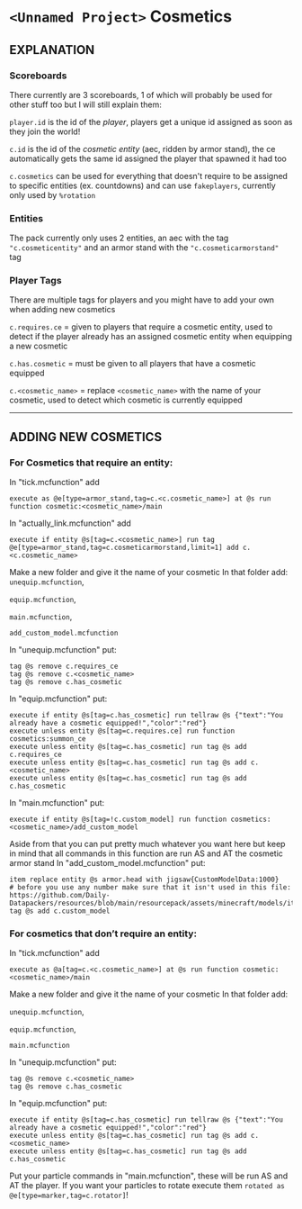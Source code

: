 # `<Unnamed Project>` Cosmetics
     
##  EXPLANATION
 
###  Scoreboards
 There currently are 3 scoreboards, 1 of which will probably be used for other stuff too but I will still explain them:
 
 `player.id` is the id of the _player_, players get a unique id assigned as soon as they join the world!
 
 `c.id` is the id of the _cosmetic entity_ (aec, ridden by armor stand), the ce automatically gets the same id assigned the player that spawned it had too
 
 `c.cosmetics` can be used for everything that doesn't require to be assigned to specific entities (ex. countdowns) and can use `fakeplayers`, currently only used by `%rotation`
 ### Entities
 The pack currently only uses 2 entities, an aec with the tag `"c.cosmeticentity"` and an armor stand with the `"c.cosmeticarmorstand"` tag
 ### Player Tags
 There are multiple tags for players and you might have to add your own when adding new cosmetics
 
 `c.requires.ce` = given to players that require a cosmetic entity, used to detect if the player already has an assigned cosmetic entity when equipping a new cosmetic
 
 `c.has.cosmetic` = must be given to all players that have a cosmetic equipped
 
 `c.<cosmetic_name>` = replace `<cosmetic_name>` with the name of your cosmetic, used to detect which cosmetic is currently equipped
 
___
 
## ADDING NEW COSMETICS
### For Cosmetics that require an entity:
 
In "tick.mcfunction" add
```mcfunction
execute as @e[type=armor_stand,tag=c.<c.cosmetic_name>] at @s run function cosmetic:<cosmetic_name>/main
```
In "actually_link.mcfunction" add
```mcfunction
execute if entity @s[tag=c.<cosmetic_name>] run tag @e[type=armor_stand,tag=c.cosmeticarmorstand,limit=1] add c.<c.cosmetic_name>
```
Make a new folder and give it the name of your cosmetic
In that folder add:
  `unequip.mcfunction`,
 
  `equip.mcfunction`,
 
  `main.mcfunction`,
 
  `add_custom_model.mcfunction`
 
In "unequip.mcfunction" put:
```mcfunction
tag @s remove c.requires_ce 
tag @s remove c.<cosmetic_name>
tag @s remove c.has_cosmetic
```
     
In "equip.mcfunction" put:
```mcfunction
execute if entity @s[tag=c.has_cosmetic] run tellraw @s {"text":"You already have a cosmetic equipped!","color":"red"}
execute unless entity @s[tag=c.requires.ce] run function cosmetics:summon_ce
execute unless entity @s[tag=c.has_cosmetic] run tag @s add c.requires_ce
execute unless entity @s[tag=c.has_cosmetic] run tag @s add c.<cosmetic_name>
execute unless entity @s[tag=c.has_cosmetic] run tag @s add c.has_cosmetic
```
 
In "main.mcfunction" put:
```mcfunction
execute if entity @s[tag=!c.custom_model] run function cosmetics:<cosmetic_name>/add_custom_model
```
Aside from that you can put pretty much whatever you want here but keep in mind that all commands in this function are run AS and AT the cosmetic armor stand
In "add_custom_model.mcfunction" put: 
```mcfunction
item replace entity @s armor.head with jigsaw{CustomModelData:1000}
# before you use any number make sure that it isn't used in this file: https://github.com/Daily-Datapackers/resources/blob/main/resourcepack/assets/minecraft/models/item/jigsaw.json
tag @s add c.custom_model
```
 
### For cosmetics that don’t require an entity:

In "tick.mcfunction" add
```mcfunction
execute as @a[tag=c.<c.cosmetic_name>] at @s run function cosmetic:<cosmetic_name>/main
```

Make a new folder and give it the name of your cosmetic
In that folder add:

  `unequip.mcfunction`,
 
  `equip.mcfunction`,
 
  `main.mcfunction`
 
 In "unequip.mcfunction" put:
```mcfunction
tag @s remove c.<cosmetic_name>
tag @s remove c.has_cosmetic
```

In "equip.mcfunction" put:
```mcfunction
execute if entity @s[tag=c.has_cosmetic] run tellraw @s {"text":"You already have a cosmetic equipped!","color":"red"}
execute unless entity @s[tag=c.has_cosmetic] run tag @s add c.<cosmetic_name>
execute unless entity @s[tag=c.has_cosmetic] run tag @s add c.has_cosmetic
```

Put your particle commands in "main.mcfunction", these will be run AS and AT the player.
If you want your particles to rotate execute them `rotated as @e[type=marker,tag=c.rotator]`!




